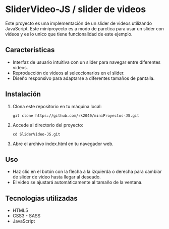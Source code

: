 # SliderVideo-JS / slider de videos

Este proyecto es una implementación de un slider de videos utilizando JavaScript. Este miniproyecto es a modo de parctica para usar un slider con videos y es lo unico que tiene funcionalidad de este ejemplo. 

## Características

- Interfaz de usuario intuitiva con un slider para navegar entre diferentes videos.
- Reproducción de videos al seleccionarlos en el slider.
- Diseño responsivo para adaptarse a diferentes tamaños de pantalla.

## Instalación

1. Clona este repositorio en tu máquina local:

   ```shell
   git clone https://github.com/rk2040/miniProyectos-JS.git

2. Accede al directorio del proyecto: 

   ```shell
   cd SliderVideo-JS.git

3. Abre el archivo index.html en tu navegador web.

## Uso

* Haz clic en el botón con la flecha a la izquierda o derecha para cambiar de slider de video hasta llegar al deseado.
* El video se ajustará automáticamente al tamaño de la ventana.

## Tecnologias utilizadas

* HTML5
* CSS3 - SASS
* JavaScript

